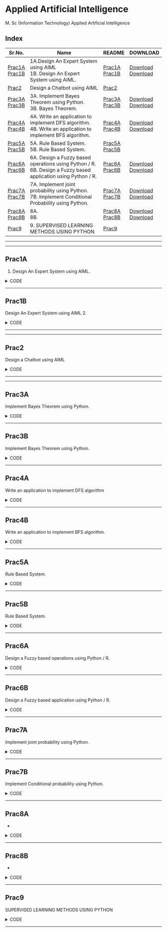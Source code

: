 # Applied Artificial Intelligence

M. Sc (Information Technology)
Applied Artificial Intelligence



## Index

| Sr.No. | Name | README | DOWNLOAD |
| --- | --- | --- | --- |
| [Prac1A](/MscIT/Semester%203/Applied_Artificial_Intelligence/Practical1/) <br> [Prac1B](/MscIT/Semester%203/Applied_Artificial_Intelligence/Practical1/) | 1A.Design An Expert System using AIML <br> 1B. Design An Expert System using AIML. | [Prac1A](#prac1A) <br> [Prac1B](#prac1B) |  [Download](https://NinadKarlekar.github.io/Practical_BscIT_MscIT_Ninad/MscIT/Semester%203/Applied_Artificial_Intelligence/Practical1/1_A.py) <br> [Download](https://NinadKarlekar.github.io/Practical_BscIT_MscIT_Ninad/MscIT/Semester%203/Applied_Artificial_Intelligence/Practical1/1_B.py) |
| [Prac2](/MscIT/Semester%203/Applied_Artificial_Intelligence/Practical2/) | Design a Chatbot using AIML | [Prac2](#prac2) | |
| [Prac3A](/MscIT/Semester%203/Applied_Artificial_Intelligence/Practical3/) <br> [Prac3B](/MscIT/Semester%203/Applied_Artificial_Intelligence/Practical3/) | 3A. Implement Bayes Theorem using Python. <br> 3B. Bayes Theorem. | [Prac3A](#prac3A) <br> [Prac3B](#prac3B) |  [Download](https://NinadKarlekar.github.io/Practical_BscIT_MscIT_Ninad/MscIT/Semester%203/Applied_Artificial_Intelligence/Practical3/3_A.py) <br> [Download](https://NinadKarlekar.github.io/Practical_BscIT_MscIT_Ninad/MscIT/Semester%203/Applied_Artificial_Intelligence/Practical3/3_B.py) |
| [Prac4A](/MscIT/Semester%203/Applied_Artificial_Intelligence/Practical4/) <br> [Prac4B](/MscIT/Semester%203/Applied_Artificial_Intelligence/Practical4/) | 4A. Write an application to implement DFS algorithm. <br> 4B. Write an application to implement BFS algorithm. | [Prac4A](#prac4A) <br> [Prac4B](#prac4B) |  [Download](https://NinadKarlekar.github.io/Practical_BscIT_MscIT_Ninad/MscIT/Semester%203/Applied_Artificial_Intelligence/Practical4/4.py) <br> [Download](https://NinadKarlekar.github.io/Practical_BscIT_MscIT_Ninad/MscIT/Semester%203/Applied_Artificial_Intelligence/Practical4/4.py) |
| [Prac5A](/MscIT/Semester%203/Applied_Artificial_Intelligence/Practical5/) <br> [Prac5B](/MscIT/Semester%203/Applied_Artificial_Intelligence/Practical5/) | 5A. Rule Based System. <br> 5B. Rule Based System. | [Prac5A](#prac5A) <br> [Prac5B](#prac5B) |   |
| [Prac6A](/MscIT/Semester%203/Applied_Artificial_Intelligence/Practical6/) <br> [Prac6B](/MscIT/Semester%203/Applied_Artificial_Intelligence/Practical6/) | 6A. Design a Fuzzy based operations using Python / R. <br> 6B. Design a Fuzzy based application using Python / R. | [Prac6A](#prac6A) <br> [Prac6B](#prac6B) |  [Download](https://NinadKarlekar.github.io/Practical_BscIT_MscIT_Ninad/MscIT/Semester%203/Applied_Artificial_Intelligence/Practical6/6_A.py) <br> [Download](https://NinadKarlekar.github.io/Practical_BscIT_MscIT_Ninad/MscIT/Semester%203/Applied_Artificial_Intelligence/Practical6/6_B.py) |
| [Prac7A](/MscIT/Semester%203/Applied_Artificial_Intelligence/Practical7/) <br> [Prac7B](/MscIT/Semester%203/Applied_Artificial_Intelligence/Practical7/) | 7A. Implement joint probability using Python. <br> 7B. Implement Conditional Probability using Python. | [Prac7A](#prac7A) <br> [Prac7B](#prac7B) |  [Download](https://NinadKarlekar.github.io/Practical_BscIT_MscIT_Ninad/MscIT/Semester%203/Applied_Artificial_Intelligence/Practical7/7_A.py) <br> [Download](https://NinadKarlekar.github.io/Practical_BscIT_MscIT_Ninad/MscIT/Semester%203/Applied_Artificial_Intelligence/Practical7/7_B.py) |
| [Prac8A](/MscIT/Semester%203/Applied_Artificial_Intelligence/Practical8/) <br> [Prac8B](/MscIT/Semester%203/Applied_Artificial_Intelligence/Practical8/) | 8A.  <br> 8B.  | [Prac8A](#prac8A) <br> [Prac8B](#prac8B) |  [Download](https://NinadKarlekar.github.io/Practical_BscIT_MscIT_Ninad/MscIT/Semester%203/Applied_Artificial_Intelligence/Practical8/8_A.py) <br> [Download](https://NinadKarlekar.github.io/Practical_BscIT_MscIT_Ninad/MscIT/Semester%203/Applied_Artificial_Intelligence/Practical8/8_B.py) |
| [Prac9](/MscIT/Semester%203/Applied_Artificial_Intelligence/Practical9/) | 9. SUPERVISED LEARNING METHODS USING PYTHON| [Prac9](#prac9) | |

******************
---------------------

## Prac1A

1. Design An Expert System using AIML.


<details>
<summary>CODE</summary>


```python

# Design An Expert System using AIML

# An Expert system for responding the patient query for identifying the flu.

# Create an empty list to store information
info = []

# Input the user's name and add it to the 'info' list
name = input("Enter Your name: ")
info.append(name)

# Input the user's age as an integer and add it to the 'info' list
age = int(input("Enter Your age: "))
info.append(age)

# Lists of common symptoms for Malaria and Diabetes
a = ["Fever", "Headache", "Tiredness", "Vomiting"]
b = ["Urinate A Lot", "Feels Thirsty", "Weight Loss", "Blurry Vision", "Feels Very Hungry", "Feels Very Tired"]

# Print the lists of symptoms
print("Common Symptoms for Malaria:", a)
print("Common Symptoms for Diabetes:", b)

# Input symptoms separated by a comma and split them into a list
symp = input("Enter Symptoms As Above Separated By Comma: ")
lst = symp.split(",")

# Print the user's information
print("User Information:")
print("Name:", info[0])
print("Age:", info[1])

print("Symptoms:")
# Loop through the list of symptoms and print each one
for symptom in lst:
    print(symptom.strip())

# Check if any symptom matches the symptoms for Malaria or Diabetes
for symptom in lst:
    if symptom.strip() in a:
        print("You May Have Malaria")
        print("Please Visit A Doctor")
        break
    elif symptom.strip() in b:
        print("You May Have Diabetes")
        print("Consider Reducing Sugar Intake")
        break
else:
    print("Symptoms Do Not Match Common Health Conditions")


```

</details>

******************************************************

## Prac1B

Design An Expert System using AIML 2.


<details>
<summary>CODE</summary>


```python

# Design An Expert System using AIML

# Input user's name
name = input("Enter your name: ")

# Input whether the user has a fever, cough, shortness of breath, sore throat, muscle pain, and headache (Y/N)
fever = input("DO YOU HAVE fever (Y/N)").lower()
cough = input("DO YOU HAVE cough (Y/N)").lower()
sob = input("DO YOU HAVE shortness of breath (Y/N)").lower()
st = input("DO YOU HAVE sore throat (Y/N)").lower()
mp = input("DO YOU HAVE muscle pain (Y/N)").lower()
hc = input("DO YOU HAVE headache(Y/N)").lower()

# Input whether the user has diarrhea, conjunctivitis, loss of taste, chest pain or pressure, and loss of speech or movement (Y/N)
diarrhoea = input("DO YOU HAVE diarrhea (Y/N)").lower()
conjunctivitis = input("DO YOU HAVE conjunctivitis (Y/N)").lower()
lot = input("DO YOU HAVE Loss OF taste (Y/N)").lower()
cp = input("DO YOU HAVE chest pain or pressure (Y/N)").lower()
lsp = input("DO YOU HAVE Loss Of Speech or movement (Y/N)").lower()

# Check for different conditions based on symptoms
if fever == "y" and cough == "y" and sob == "y" and st == "y" and mp == "y" and hc == "y":
    print(name + " YOU HAVE FLU")
    med = input("Sir/Ma'am would you like to look at some medicine for flu (Y/N)").lower()
    if med == "y":
        print("Disclaimer: Contact a doctor for better guidance")
        print("There are four FDA-approved antiviral drugs recommended by CDC to treat flu this season")
        print("1. Oseltamivir phosphate")
        print("2. Zanamivir")
        print("3. Peramivir")
        print("4. Baloxavir marboxil")
elif diarrhoea == "y" and st == "y" and fever == "y" and cough == "y" and conjunctivitis == "y" and lot == "y":
    print(name + " YOU HAVE CORONA")
    med = input("Sir/Ma'am would you like to look at some remedies for Corona (Y/N)").lower()
    if med == "y":
        print("TAKE VACCINE AND QUARANTINE")
elif fever == "y" and cough == "y":
    print(name + " YOU HAVE Common Cold")
    med = input("Sir/Ma'am would you like to look at some remedies for common cold (Y/N)").lower()
    if med == "y":
        print("Disclaimer: Contact a doctor for better guidance")
        print("Treatment consists of anti-inflammatories and decongestants")
        print("Most people recover on their own")
        print("1. Nonsteroidal anti-inflammatory drug")
        print("2. Analgesic")
        print("3. Antihistamine")
        print("4. Cough medicine")
        print("5. Decongestant")
else:
    print("Unable to identify")

```

</details>

******************************************************
******************************************************

## Prac2

Design a Chatbot using AIML


<details>
<summary>CODE</summary>

### std-startup.xml

```xml

<aiml version="1.0.1" encoding="UTF-8">
    <!-- std-startup.xml -->

    <!-- Category is an atomic AIML unit -->
    <category>

        <!-- Pattern to match in user input -->
        <!-- If user enters "LOAD AIML B" -->
        <pattern>LOAD AIML B</pattern>

        <!-- Template is the response to the pattern -->
        <!-- This learn an aiml file -->
        <template>
            <learn>basic_chat.aiml</learn>
            <!-- You can add more aiml files here -->
            <!--<learn>more_aiml.aiml</learn>-->
        </template>
        
    </category>

</aiml>

```

### basic_chat.aiml

```xml


<aiml version="1.0.1" encoding="UTF-8">
<!-- basic_chat.aiml -->

    <category>
        <pattern>HELLO *</pattern>
        <template>
            Well, Hello Ninad!
        </template>
    </category>

    <category>
        <pattern>WHAT ARE YOU</pattern>
        <template>
            I'm a bot, and I'm silly!
        </template>
    </category>

    <category>
        <pattern>WHAT DO YOU DO</pattern>
        <template>
            I'm here to motivate you!
        </template>
    </category>

    <category>
        <pattern>WHO AM I</pattern>
        <template>
            You are a Professional Footballer....
        </template>
    </category>

</aiml>



```


### prac2.py

```python

#pip install aiml
#pip install python-aiml

import aiml

kernel = aiml.Kernel()
kernel.learn("std-startup.xml")
kernel.respond("load aiml b")

while True:
    input_text = input(">Human: ")
    response = kernel.respond(input_text)
    print(">Bot: "+response)
	

```

</details>

******************************************************
-----------------------------------------------------


## Prac3A

Implement Bayes Theorem using Python.


<details>
<summary>CODE</summary>


```python

def bayes_theorem(p_h, p_e_given_h, p_e_given_not_h):
    p_not_h = 1 - p_h
    p_e = (p_e_given_h * p_h) + (p_e_given_not_h * p_not_h)
    p_h_given_e = (p_e_given_h * p_h) / p_e
    return p_h_given_e

p_h = float(input("Enter the probability of NK having a cold: "))
p_e_given_h = float(
    input("Enter the probability of observing sneezing when NK has a cold: ")
)
p_e_given_not_h = float(
    input(
        "Enter the probability of observing sneezing when NK does not have a cold: "
    )
)

result = bayes_theorem(p_h, p_e_given_h, p_e_given_not_h)

print(
    "NK's probability of having a cold given that he sneezes (P(H|E)) is:",
    round(result, 2),
)


```

</details>

*************************************************************

## Prac3B

Implement Bayes Theorem using Python.


<details>
<summary>CODE</summary>


```python

def drug_user(
    prob_th=0.5, sensitivity=0.97, specificity=0.95, prevelance=0.005, verbose=True
):
    # FORMULA
    p_user = prevelance
    p_non_user = 1 - prevelance
    p_pos_user = sensitivity
    p_neg_user = specificity
    p_pos_non_user = 1 - specificity
    num = p_pos_user * p_user
    den = p_pos_user * p_user + p_pos_non_user * p_non_user
    prob = num / den
    print("Probability of the NK being a drug user is", round(prob, 3))
    if verbose:
        if prob > prob_th:
            print("The NK could be an user")
        else:
            print("The NK may not be an user")
    return prob

drug_user()


```

</details>

*************************************************************

## Prac4A

Write an application to implement DFS algorithm

<details>
<summary>CODE</summary>


```python

graph = {"5": ["3", "7"], "3": ["2", "4"], "7": ["8"], "2": [], "4": ["8"], "8": []}

visited = []  # List for visited nodes.
queue = []  # Initialize a queue


def bfs(visited, graph, node):  # function for BFS
    visited.append(node)
    queue.append(node)

    while queue:  # Creating loop to visit each node
        m = queue.pop(0)
        print(m, end=" ")

        for neighbour in graph[m]:
            if neighbour not in visited:
                visited.append(neighbour)
                queue.append(neighbour)


# Driver Code
print("Following is the Breadth-First Search")
bfs(visited, graph, "5")  # function calling


```

</details>

*************************************************************

## Prac4B

Write an application to implement BFS algorithm.


<details>
<summary>CODE</summary>


```python

######################################################
# Using a Python dictionary to act as an adjacency list
graph = {"5": ["3", "7"], "3": ["2", "4"], "7": ["8"], "2": [], "4": ["8"], "8": []}

visited = set()  # Set to keep track of visited nodes of graph.


def dfs(visited, graph, node):  # function for dfs
    if node not in visited:
        print(node)
        visited.add(node)
        for neighbour in graph[node]:
            dfs(visited, graph, neighbour)


# Driver Code
print("Following is the Depth-First Search")
dfs(visited, graph, "5")

```

</details>

*************************************************************

## Prac5A

Rule Based System.


<details>
<summary>CODE</summary>


```prolog

/* https://swish.swi-prolog.org/ */


male(vijay).
male(mahadev).
male(gaurihar).
male(omkar).
male(bajrang).
male(chaitanya).

female(vasanti).
female(indubai).
female(ashwini).
female(gayatri).
female(sangita).

parent(vijay,chaitanya).
parent(vasanti,chaitanya).
parent(vijay,gaurihar).
parent(vasanti,gaurihar).
parent(vijay,ashwini).
parent(vasanti,ashwini).
parent(mahadev,vijay).
parent(indubai,vijay).

mother(X,Y):-parent(X,Y),female(X).
father(X,Y):- parent(X,Y), male(X).

grandmother(GM,X):- mother(GM,Y) ,parent(Y,X).
grandfather(GF,X):- father(GF,Y) ,parent(Y,X).

greatgrandmother(GGM,X):- mother(GGM,GM) ,parent(GM,F),parent(F,Y),parent(Y,X).
greatgrandfather(GGF,X):- father(GGF,GF) ,parent(GF,F),parent(F,Y),parent(Y,X).

sibling(X,Y):-mother(M,X), mother(M,Y),X\=Y, father(F,X), father(F,Y).
brother(X,Y):-sibling(X,Y), male(X).
sister(X,Y):-sibling(X,Y), female(X).

uncle(U,X):- parent(Y,X), brother(U,Y).
aunt(A,X):- parent(Y,X), sister(A,Y).
nephew(N,X):- sibling(S,X),parent(S,N),male(N).
niece(N,X):-sibling(S,X), parent(S,N), female(N).
cousin(X,Y):-parent(P,Y),sibling(S,P),parent(S,X).

-----------------------------------------------------

Query
father(X,Y).
mother(X,Y).


```

</details>

*************************************************************

## Prac5B

Rule Based System.


<details>
<summary>CODE</summary>


```prolog

/* https://swish.swi-prolog.org/ */



/* https://swish.swi-prolog.org/ */

/* Facts */
male(jack).
male(oliver).
male(ali).
male(james).
male(simon).
male(harry).
female(helen).
female(sophie).
female(jess).
female(lily).

parent_of(jack, jess).
parent_of(jack, lily).
parent_of(helen, jess).
parent_of(helen, lily).
parent_of(oliver, james).
parent_of(sophie, james).
parent_of(jess, simon).
parent_of(ali, simon).
parent_of(lily, harry).
parent_of(james, harry).

/* Rules */
father_of(X, Y):- male(X), parent_of(X, Y).

mother_of(X, Y):- female(X), parent_of(X, Y).

grandfather_of(X, Y):- male(X), parent_of(X, Z), parent_of(Z, Y).

grandmother_of(X, Y):- female(X), parent_of(X, Z), parent_of(Z, Y).

sister_of(X, Y):- female(X), father_of(F, Y), father_of(F, X), X \= Y.

sister_of(X, Y):- female(X), mother_of(M, Y), mother_of(M, X), X \= Y.

aunt_of(X, Y):- female(X), parent_of(Z, Y), sister_of(Z, X), !.

brother_of(X, Y):- male(X), father_of(F, Y), father_of(F, X), X \= Y.

brother_of(X, Y):- male(X), mother_of(M, Y), mother_of(M, X), X \= Y.

uncle_of(X, Y):- parent_of(Z, Y), brother_of(Z, X).

ancestor_of(X, Y):- parent_of(X, Y).

ancestor_of(X, Y):- parent_of(X, Z), ancestor_of(Z, Y).

-----------------------------------------------------

Query
father_of(X,Y).
mother_of(X,Y).


```

</details>

*************************************************************

## Prac6A

Design a Fuzzy based operations using Python / R.


<details>
<summary>CODE</summary>


```python

# AAI 6A)	AIM: Design a Fuzzy based operations using Python / R.

A = dict()
B = dict()
Y = dict()

# Initialize the dictionaries for fuzzy sets A, B, and the result
A = {"a": 0.2, "b": 0.3, "c": 0.6, "d": 0.6}
B = {"a": 0.9, "b": 0.9, "c": 0.4, "d": 0.5}
result = {}

# Display the fuzzy sets A and B
print('The First Fuzzy Set is:', A)
print('The Second Fuzzy Set is:', B)

# Fuzzy Set Union
for i in A:
    if A[i] > B[i]:
        result[i] = A[i]
    else:
        result[i] = B[i]
print("Union of two sets is", result)

# Fuzzy Set Intersection
result = {}
for i in A:
    if A[i] < B[i]:
        result[i] = A[i]
    else:
        result[i] = B[i]
print("Intersection of two sets is", result)

# Fuzzy Set Complement
result = {}
for i in A:
    result[i] = round(1 - A[i], 2)
print("Complement of First set is", result)

# Fuzzy Set Difference
result = {}
for i in A:
    result[i] = round(min(A[i], 1 - B[i]), 2)
print("Difference of two sets is", result)




```

</details>

*************************************************************

## Prac6B

Design a Fuzzy based application using Python / R.


<details>
<summary>CODE</summary>


```python

# AAI 6B: AIM: Design a Fuzzy based application using Python / R.

# !pip install fuzzywuzzy
from fuzzywuzzy import fuzz
from fuzzywuzzy import process

s1 = "I love GeeksforGeeks"
s2 = "I am loving GeeksforGeeks"
print("FuzzyWuzzy Ratio: ", fuzz.ratio(s1, s2))
print("FuzzyWuzzy PartialRatio: ", fuzz.partial_ratio(s1, s2))
print("FuzzyWuzzy TokenSortRatio: ", fuzz.token_sort_ratio(s1, s2))
print("FuzzyWuzzy TokenSetRatio: ", fuzz.token_set_ratio(s1, s2))
print("FuzzyWuzzy WRatio: ", fuzz.WRatio(s1, s2), "\n\n")

# for process library,
query = "geeks for geeks"
choices = ["geek for geek", "geek geek", "g. for geeks"]
print("List of ratios: ")
print(process.extract(query, choices), "\n")
print("Best among the above list: ", process.extractOne(query, choices))


```

</details>

*************************************************************

## Prac7A

Implement joint probability using Python.


<details>
<summary>CODE</summary>


```python

### 7a)	AIM: Implement joint probability using Python.
import numpy as np
import matplotlib.pyplot as plt
import seaborn as sns
import pandas as pd

sns.set()

# Read the dataset
data = pd.read_csv("student-mat.csv")

# Create a joint plot
sns.jointplot(data=data, x="G3", y="absences", kind="kde")

# Display the plot
plt.show()


```

</details>

*************************************************************

## Prac7B

Implement Conditional probability using Python.


<details>
<summary>CODE</summary>


```python

### 7b)	AIM: Implement Conditional Probability using Python.
import pandas as pd
import numpy as np

df = pd.read_csv("student-mat.csv")

df.head(3)
len(df)

df["grade_A"] = np.where(df["G3"] * 5 >= 80, 1, 0)
df["high_absenses"] = np.where(df["absences"] >= 10, 1, 0)
df["count"] = 1

df = df[["grade_A", "high_absenses", "count"]]

df.head()

pd.pivot_table(
    df,
    values="count",
    index=["grade_A"],
    columns=["high_absenses"],
    aggfunc=np.size,
    fill_value=0,
)


```

</details>

*************************************************************


## Prac8A

-


<details>
<summary>CODE</summary>


```python

## AAI_prac8A_clustering
### AIM: Write an application to implement clustering algorithm.
import matplotlib.pyplot as plt
import pandas as pd
import numpy as np
import scipy.cluster.hierarchy as shc
from sklearn.cluster import AgglomerativeClustering

# Read the customer data from a CSV file
customer_data = pd.read_csv("Mall_Customers.csv")

# Display the shape and the first few rows of the data
print(customer_data.shape)
customer_data.head()

# Extract the relevant columns from the data
data = customer_data.iloc[:, 3:5].values

# Create a dendrogram plot
plt.figure(figsize=(10, 7))
plt.title("Customer Dendrograms")
dend = shc.dendrogram(shc.linkage(data, method="ward"))

# Perform hierarchical clustering
cluster = AgglomerativeClustering(n_clusters=5, affinity='euclidean', linkage='ward')
cluster_labels = cluster.fit_predict(data)

# Create a scatter plot to visualize the clusters
plt.figure(figsize=(10, 7))
plt.scatter(data[:, 0], data[:, 1], c=cluster_labels, cmap='rainbow')
plt.show()


```

</details>

*************************************************************

## Prac8B

-


<details>
<summary>CODE</summary>


```python

## AAI_prac8B_SyntheticClassification
from numpy import where
from sklearn.datasets import make_classification
from matplotlib import pyplot

x, y = make_classification(
    n_samples=1000,
    n_features=2,
    n_informative=2,
    n_redundant=0,
    n_clusters_per_class=1,
    random_state=4,
)

for class_value in range(2):
    row_ix = where(y == class_value)
    pyplot.scatter(x[row_ix, 0], x[row_ix, 1])
pyplot.show()



```

</details>

*************************************************************

## Prac9

SUPERVISED LEARNING METHODS USING PYTHON


<details>
<summary>CODE</summary>


```python

### Step 1: First we need to import pandas and numpy. Pandas are basically use for table manipulations. Using Pandas package, we are going to upload Titanic training dataset and then by using head () function we will look at first five rows.
import pandas as pd
import numpy as np
titanic= pd.read_csv("train.csv")
titanic.head()

### Step 2: Create Two Data Frames, one containing categories and one containing numbers
titanic_cat = titanic.select_dtypes(object)
titanic_num = titanic.select_dtypes(np.number)

### Step 3: Now we need to drop two columns (name column and ticket column)
titanic_cat.head()
titanic_num.head()
titanic_cat.drop(['Name','Ticket'], axis=1, inplace=True)

### Step 4: Now to find the null values present in the above column
titanic_cat.isnull().sum()

### Step 5: Replace all the null values present with the maximum count category
titanic_cat.Cabin.fillna(titanic_cat.Cabin.value_counts().idxmax(), inplace=True)
titanic_cat.Embarked.fillna(titanic_cat.Embarked.value_counts().idxmax(), inplace=True)

### Step 6: After successfully removing all the null values our new data set is ready.
titanic_cat.head(20)

### Step 7: The next step will be to replace all the categories with Numerical Labels.For that we will be using LabelEncoders Method.
from sklearn.preprocessing import LabelEncoder
le = LabelEncoder()
titanic_cat = titanic_cat.apply(le.fit_transform)
titanic_cat.head()
titanic_num.isna().sum()

### Step 8: Now we have only one column left which contain null value in it (Age). Let’s replace it with mean
titanic_num.Age.fillna(titanic_num.Age.mean(), inplace=True)
titanic_num.isna().sum()

### Step 9: Now we need to remove the unnecessary columns,since the passengerid is an unnecessary column, we need to drop it
titanic_num.drop(['PassengerId'], axis=1, inplace=True)
titanic_num.head()

### Step 10: Now we will combine two data frames and make it as one
titanic_final = pd.concat([titanic_cat,titanic_num],axis=1)
titanic_final.head()

### Step 11: Now we will define dependent and independent variables
X=titanic_final.drop(['Survived'],axis=1)
Y= titanic_final['Survived']
X_train = np.array(X[0:int(0.80*len(X))])
Y_train = np.array(Y[0:int(0.80*len(Y))])
X_test = np.array(X[int(0.80*len(X)):])
Y_test = np.array(Y[int(0.80*len(Y)):])
len(X_train), len(Y_train), len(X_test), len(Y_test)

### Step 13: Now we will import all the algorithms
from sklearn.linear_model import LogisticRegression
from sklearn.neighbors import KNeighborsClassifier
from sklearn.naive_bayes import GaussianNB
from sklearn.svm import LinearSVC
from sklearn.svm import SVC
from sklearn.tree import DecisionTreeClassifier
from sklearn.ensemble import RandomForestClassifier

### Step 14: Now we will initialize them in respective variables
LR = LogisticRegression()
KNN = KNeighborsClassifier()
NB = GaussianNB()
LSVM = LinearSVC()
NLSVM = SVC(kernel='rbf')
DT = DecisionTreeClassifier()
RF = RandomForestClassifier()

### Step 15: Now we will train our model
LR_fit = LR.fit(X_train, Y_train)
KNN_fit = KNN.fit(X_train, Y_train)
NB_fit = NB.fit(X_train, Y_train)
LSVM_fit = LSVM.fit(X_train, Y_train)
NLSVM_fit = NLSVM.fit(X_train, Y_train)
DT_fit = DT.fit(X_train, Y_train)
RF_fit = RF.fit(X_train, Y_train)

### Step 16: Now we need to predict the test data set and compare the accuracy score
LR_pred = LR_fit.predict(X_test)
KNN_pred = KNN_fit.predict(X_test)
NB_pred = NB_fit.predict(X_test)
LSVM_pred = LSVM_fit.predict(X_test)
NLSVM_pred = NLSVM_fit.predict(X_test)
DT_pred = DT_fit.predict(X_test)
RF_pred = RF_fit.predict(X_test)

from sklearn.metrics import accuracy_score
print("Logistic Regression is %f percent accurate" % (accuracy_score(LR_pred, Y_test)*100))
print("KNN is %f percent accurate" % (accuracy_score(KNN_pred, Y_test)*100))
print("Naive Bayes is %f percent accurate" % (accuracy_score(NB_pred, Y_test)*100))
print("Linear SVMs is %f percent accurate" % (accuracy_score(LSVM_pred, Y_test)*100))
print("Non Linear SVMs is %f percent accurate" % (accuracy_score(NLSVM_pred, Y_test)*100))
print("Decision Trees is %f percent accurate" % (accuracy_score(DT_pred, Y_test)*100))
print("Random Forests is %f percent accurate" % (accuracy_score(RF_pred, Y_test)*100))




```

</details>

*************************************************************

